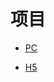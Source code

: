 # 项目

* [PC](https://github.com/7270401471/MyProject/tree/master/PC)

* [H5](https://github.com/7270401471/MyProject/tree/master/PC)

